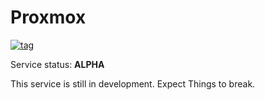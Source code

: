 # Proxmox

[![tag](https://img.shields.io/github/v/tag/toxictoast/IaC?style=flat-square&logo=semver&logoColor=white)](https://github.com/toxictoast/IaC/tags)

Service status: **ALPHA**

This service is still in development. Expect Things to break.